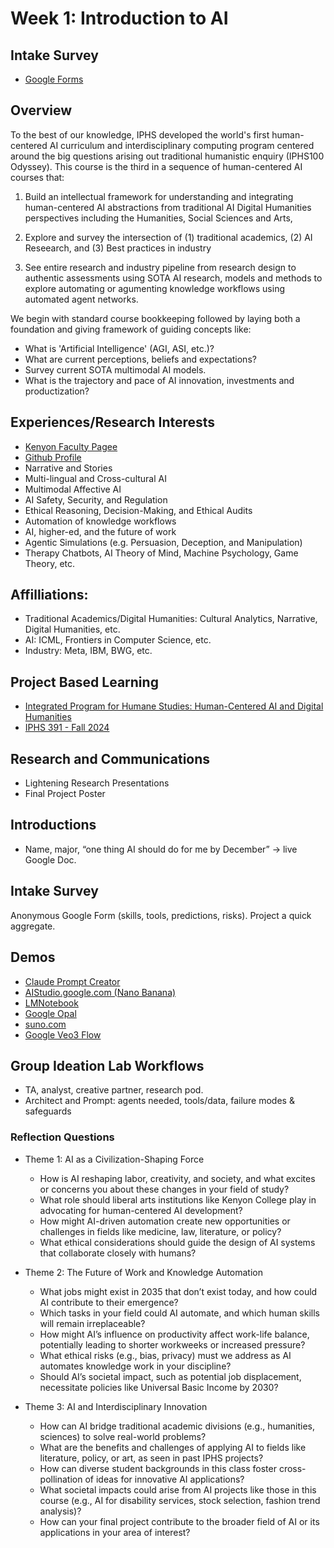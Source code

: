 # Week 1: Introduction to AI

## Intake Survey
  * [Google Forms](https://docs.google.com/forms/d/e/1FAIpQLSeElBuTf_kHvyp9c0LmSXhD25I3fZzErGq672t-wFaUBobtPw/viewform?usp=sharing&ouid=112623698525906186738)

## Overview

To the best of our knowledge, IPHS developed the world's first human-centered AI curriculum and interdisciplinary computing program centered around the big questions arising out traditional humanistic enquiry (IPHS100 Odyssey). This course is the third in a sequence of human-centered AI courses that:

1. Build an intellectual framework for understanding and integrating human-centered AI abstractions from traditional AI Digital Humanities perspectives including the Humanities, Social Sciences and Arts,

2. Explore and survey the intersection of (1) traditional academics, (2) AI Reseearch, and (3) Best practices in industry

3. See entire research and industry pipeline from research design to authentic assessments using SOTA AI research, models and methods to explore automating or agumenting knowledge workflows using automated agent networks.

We begin with standard course bookkeeping followed by laying both a foundation and giving framework of guiding concepts like:

- What is 'Artificial Intelligence' (AGI, ASI, etc.)?
- What are current perceptions, beliefs and expectations?
- Survey current SOTA multimodal AI models.
- What is the trajectory and pace of AI innovation, investments and productization?

## Experiences/Research Interests
  * [Kenyon Faculty Pagee](https://www.kenyon.edu/directory/jon-chun/)
  * [Github Profile](https://github.com/jon-chun)
  * Narrative and Stories
  * Multi-lingual and Cross-cultural AI
  * Multimodal Affective AI
  * AI Safety, Security, and Regulation
  * Ethical Reasoning, Decision-Making, and Ethical Audits
  * Automation of knowledge workflows
  * AI, higher-ed, and the future of work
  * Agentic Simulations (e.g. Persuasion, Deception, and Manipulation)
  * Therapy Chatbots, AI Theory of Mind, Machine Psychology, Game Theory, etc.

## Affilliations:
  * Traditional Academics/Digital Humanities: Cultural Analytics, Narrative, Digital Humanities, etc.
  * AI: ICML, Frontiers in Computer Science, etc.
  * Industry: Meta, IBM, BWG, etc.

## Project Based Learning

  * [Integrated Program for Humane Studies: Human-Centered AI and Digital Humanities](https://digital.kenyon.edu/dh/)
  * [IPHS 391 - Fall 2024](https://github.com/jon-chun#course-descriptions-and-mentored-research)

## Research and Communications

  * Lightening Research Presentations
  * Final Project Poster

## Introductions

  * Name, major, “one thing AI should do for me by December” → live Google Doc.

## Intake Survey
  Anonymous Google Form (skills, tools, predictions, risks). Project a quick aggregate.

## Demos
  * [Claude Prompt Creator](https://claude.ai/public/artifacts/3796db7e-4ef1-4cab-b70c-d045778f23ec)
  * [AIStudio.google.com (Nano Banana)](https://aistudio.google.com/prompts/new_chat)
  * [LMNotebook](https://notebooklm.google/)
  * [Google Opal](https://opal.withgoogle.com/)
  * [suno.com](https://suno.com/)
  * [Google Veo3 Flow](https://labs.google/flow/about)

## Group Ideation Lab Workflows
  * TA, analyst, creative partner, research pod.  
  * Architect and Prompt: agents needed, tools/data, failure modes & safeguards

### Reflection Questions

* Theme 1: AI as a Civilization-Shaping Force
  * How is AI reshaping labor, creativity, and society, and what excites or concerns you about these changes in your field of study?
  * What role should liberal arts institutions like Kenyon College play in advocating for human-centered AI development?
  * How might AI-driven automation create new opportunities or challenges in fields like medicine, law, literature, or policy?
  * What ethical considerations should guide the design of AI systems that collaborate closely with humans?

* Theme 2: The Future of Work and Knowledge Automation
  * What jobs might exist in 2035 that don’t exist today, and how could AI contribute to their emergence?
  * Which tasks in your field could AI automate, and which human skills will remain irreplaceable?
  * How might AI’s influence on productivity affect work-life balance, potentially leading to shorter workweeks or increased pressure?
  * What ethical risks (e.g., bias, privacy) must we address as AI automates knowledge work in your discipline?
  * Should AI’s societal impact, such as potential job displacement, necessitate policies like Universal Basic Income by 2030?

* Theme 3: AI and Interdisciplinary Innovation
  * How can AI bridge traditional academic divisions (e.g., humanities, sciences) to solve real-world problems?
  * What are the benefits and challenges of applying AI to fields like literature, policy, or art, as seen in past IPHS projects?
  * How can diverse student backgrounds in this class foster cross-pollination of ideas for innovative AI applications?
  * What societal impacts could arise from AI projects like those in this course (e.g., AI for disability services, stock selection, fashion trend analysis)?
  * How can your final project contribute to the broader field of AI or its applications in your area of interest?
